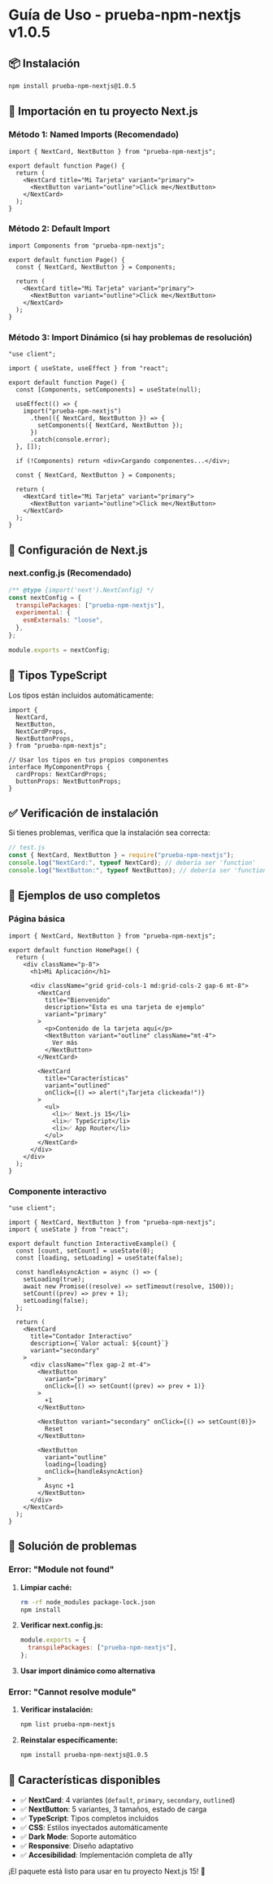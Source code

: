 # Guía de Uso - prueba-npm-nextjs v1.0.5

## 📦 Instalación

```bash
npm install prueba-npm-nextjs@1.0.5
```

## 🚀 Importación en tu proyecto Next.js

### Método 1: Named Imports (Recomendado)

```tsx
import { NextCard, NextButton } from "prueba-npm-nextjs";

export default function Page() {
  return (
    <NextCard title="Mi Tarjeta" variant="primary">
      <NextButton variant="outline">Click me</NextButton>
    </NextCard>
  );
}
```

### Método 2: Default Import

```tsx
import Components from "prueba-npm-nextjs";

export default function Page() {
  const { NextCard, NextButton } = Components;

  return (
    <NextCard title="Mi Tarjeta" variant="primary">
      <NextButton variant="outline">Click me</NextButton>
    </NextCard>
  );
}
```

### Método 3: Import Dinámico (si hay problemas de resolución)

```tsx
"use client";

import { useState, useEffect } from "react";

export default function Page() {
  const [Components, setComponents] = useState(null);

  useEffect(() => {
    import("prueba-npm-nextjs")
      .then(({ NextCard, NextButton }) => {
        setComponents({ NextCard, NextButton });
      })
      .catch(console.error);
  }, []);

  if (!Components) return <div>Cargando componentes...</div>;

  const { NextCard, NextButton } = Components;

  return (
    <NextCard title="Mi Tarjeta" variant="primary">
      <NextButton variant="outline">Click me</NextButton>
    </NextCard>
  );
}
```

## 🔧 Configuración de Next.js

### next.config.js (Recomendado)

```javascript
/** @type {import('next').NextConfig} */
const nextConfig = {
  transpilePackages: ["prueba-npm-nextjs"],
  experimental: {
    esmExternals: "loose",
  },
};

module.exports = nextConfig;
```

## 📝 Tipos TypeScript

Los tipos están incluidos automáticamente:

```tsx
import {
  NextCard,
  NextButton,
  NextCardProps,
  NextButtonProps,
} from "prueba-npm-nextjs";

// Usar los tipos en tus propios componentes
interface MyComponentProps {
  cardProps: NextCardProps;
  buttonProps: NextButtonProps;
}
```

## ✅ Verificación de instalación

Si tienes problemas, verifica que la instalación sea correcta:

```javascript
// test.js
const { NextCard, NextButton } = require("prueba-npm-nextjs");
console.log("NextCard:", typeof NextCard); // debería ser 'function'
console.log("NextButton:", typeof NextButton); // debería ser 'function'
```

## 🎯 Ejemplos de uso completos

### Página básica

```tsx
import { NextCard, NextButton } from "prueba-npm-nextjs";

export default function HomePage() {
  return (
    <div className="p-8">
      <h1>Mi Aplicación</h1>

      <div className="grid grid-cols-1 md:grid-cols-2 gap-6 mt-8">
        <NextCard
          title="Bienvenido"
          description="Esta es una tarjeta de ejemplo"
          variant="primary"
        >
          <p>Contenido de la tarjeta aquí</p>
          <NextButton variant="outline" className="mt-4">
            Ver más
          </NextButton>
        </NextCard>

        <NextCard
          title="Características"
          variant="outlined"
          onClick={() => alert("¡Tarjeta clickeada!")}
        >
          <ul>
            <li>✅ Next.js 15</li>
            <li>✅ TypeScript</li>
            <li>✅ App Router</li>
          </ul>
        </NextCard>
      </div>
    </div>
  );
}
```

### Componente interactivo

```tsx
"use client";

import { NextCard, NextButton } from "prueba-npm-nextjs";
import { useState } from "react";

export default function InteractiveExample() {
  const [count, setCount] = useState(0);
  const [loading, setLoading] = useState(false);

  const handleAsyncAction = async () => {
    setLoading(true);
    await new Promise((resolve) => setTimeout(resolve, 1500));
    setCount((prev) => prev + 1);
    setLoading(false);
  };

  return (
    <NextCard
      title="Contador Interactivo"
      description={`Valor actual: ${count}`}
      variant="secondary"
    >
      <div className="flex gap-2 mt-4">
        <NextButton
          variant="primary"
          onClick={() => setCount((prev) => prev + 1)}
        >
          +1
        </NextButton>

        <NextButton variant="secondary" onClick={() => setCount(0)}>
          Reset
        </NextButton>

        <NextButton
          variant="outline"
          loading={loading}
          onClick={handleAsyncAction}
        >
          Async +1
        </NextButton>
      </div>
    </NextCard>
  );
}
```

## 🐛 Solución de problemas

### Error: "Module not found"

1. **Limpiar caché:**

   ```bash
   rm -rf node_modules package-lock.json
   npm install
   ```

2. **Verificar next.config.js:**

   ```javascript
   module.exports = {
     transpilePackages: ["prueba-npm-nextjs"],
   };
   ```

3. **Usar import dinámico como alternativa**

### Error: "Cannot resolve module"

1. **Verificar instalación:**

   ```bash
   npm list prueba-npm-nextjs
   ```

2. **Reinstalar específicamente:**
   ```bash
   npm install prueba-npm-nextjs@1.0.5
   ```

## 🎉 Características disponibles

- ✅ **NextCard**: 4 variantes (`default`, `primary`, `secondary`, `outlined`)
- ✅ **NextButton**: 5 variantes, 3 tamaños, estado de carga
- ✅ **TypeScript**: Tipos completos incluidos
- ✅ **CSS**: Estilos inyectados automáticamente
- ✅ **Dark Mode**: Soporte automático
- ✅ **Responsive**: Diseño adaptativo
- ✅ **Accesibilidad**: Implementación completa de a11y

¡El paquete está listo para usar en tu proyecto Next.js 15! 🚀
